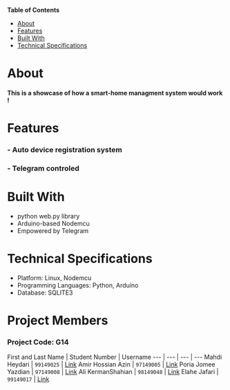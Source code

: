 **Table of Contents**
- [About](#about)
- [Features](#features)
- [Built With](#built-with)
- [Technical Specifications](#technical-specifications)

# About
#### This is a showcase of how a smart-home managment system would work !

# Features
### - Auto device registration system
### - Telegram controled

# Built With
- python web.py library
- Arduino-based Nodemcu
- Empowered by Telegram

# Technical Specifications
- Platform: Linux, Nodemcu
- Programming Languages: Python, Arduino
- Database: SQLITE3


# Project Members 
### Project Code: G14

First and Last Name | Student Number  | Username
--- | --- | --- | ---
Mahdi Heydari | `99149025` | [Link](https://github.com/MahdiHeydariCE)
Amir Hossian Azin | `97149005` | [Link](https://github.com/amir-azin)
Poria Jomee Yazdian | `97149008` | [Link](https://github.com/Pooeiajy)
Ali KermanShahian | `98149048` | [Link](https://github.com/kermanshahianali)
Elahe Jafari | `99149017` | [Link](http://Github.com/iamelinnile)
